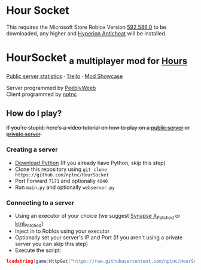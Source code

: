 
# Hour Socket
This requires the Microsoft Store Roblox Version [592.586.0](https://mega.nz/file/s0QBER7Q#VFKA1wo5_-dXcUE7kg5DXHTyAm-Irp6Nub1jJdDlY-k) to be downloaded, any higher and [Hyperion Anticheat](https://devforum.roblox.com/t/welcoming-byfron-to-roblox/2018233) will be installed.

# HourSocket <sub>a multiplayer mod for [Hours](https://www.roblox.com/games/5732973455/HOURS)</sub>

[Public server statistics](http://salamithecat.com:4040) · [Trello](https://trello.com/b/e1gvvbzK/hours-multiplayer-script) · [Mod Showcase](https://www.youtube.com/watch?v=IsCv-xNTXe4)

Server programmed by [PeeblyWeeb](https://discord.com/users/904032786854346795)  
Client programmed by [nptnc](https://discord.com/users/397930609894490122)

## How do I play?
~~If you're stupid, here's a video tutorial on how to play on a [public server](https://google.com/) or [private server](https://google.com/).~~

### Creating a server
- [Download Python](https://www.python.org/downloads/release/python-3110/) (If you already have Python, skip this step)
- Clone this repository using `git clone https://github.com/nptnc/HourSocket`
- Port Forward `7171` and optionally `4040`
- Run `main.py` and optionally `webserver.py`

### Connecting to a server
- Using an executor of your choice (we suggest [Synapse X](https://x.synapse.to)<sub>Patched</sub> or [krnl](https://krnl.place)<sub>Patched</sub>)
- Inject in to Roblox using your executor
- Optionally set your server's IP and Port (If you aren't using a private server you can skip this step)
- Execute the script:
```lua
loadstring(game:HttpGet("https://raw.githubusercontent.com/nptnc/HourSocket/main/Client/Client.lua"))()
````
